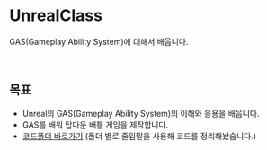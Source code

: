 # UnrealClass

GAS(Gameplay Ability System)에 대해서 배웁니다.

<br>

## 목표

- Unreal의 GAS(Gameplay Ability System)의 이해와 응용을 배웁니다.
- GAS를 배워 탑다운 배틀 게임을 제작합니다.
- [코드폴더 바로가기](https://github.com/lIo0O0oIl/2024_2_UnrealClass/tree/main/Source/ArenaBattleGAS) (폴더 별로 줄임말을 사용해 코드를 정리해놨습니다.)

<br>
